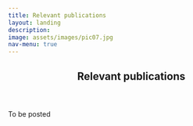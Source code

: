 ```yaml
---
title: Relevant publications
layout: landing
description:
image: assets/images/pic07.jpg
nav-menu: true
---
```


<!-- Main -->
<div id="main">

<!-- One -->
<section id="one">
	<div class="inner">
		<header class="major">
			<h2>Relevant publications</h2>
		</header>
		<p>To be posted</p>
	</div>
</section>

</div>
